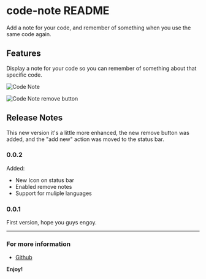 # code-note README

Add a note for your code, and remember of something when you use the same code again.

## Features

Display a note for your code so you can remember of something about that specific code.

![Code Note](http://jeffersonmourak.me/vs-code-note/images/note-example.png)

![Code Note remove button](http://jeffersonmourak.me/vs-code-note/images/remove-example.png)

## Release Notes
This new version it's a little more enhanced, the new remove button was added, and the "add new" action was moved to the status bar.

### 0.0.2
Added:
- New Icon on status bar
- Enabled remove notes
- Support for muliple languages

### 0.0.1
First version, hope you guys engoy.

-----------------------------------------------------------------------------------------------------------

### For more information

* [Github](https://github.com/jeffersonmourak/vs-code-note)

**Enjoy!**
